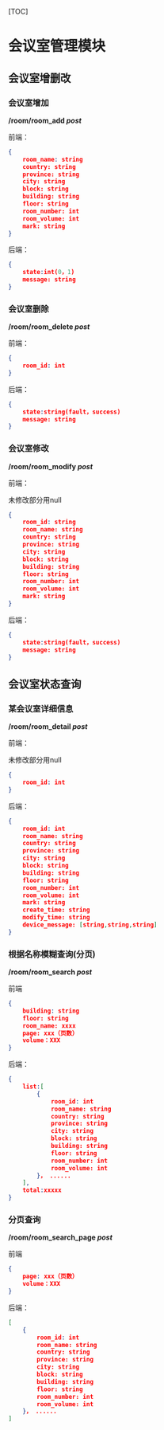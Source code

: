 [TOC]

# 会议室管理模块

## 会议室增删改

### 会议室增加

**/room/room_add *post***

前端：

```json
{	
    room_name: string
    country: string
    province: string
    city: string
    block: string
    building: string
    floor: string
    room_number: int
    room_volume: int
    mark: string
}
```

后端：
```json
{	
    state:int(0，1)
    message: string
}
```

### 会议室删除

**/room/room_delete *post***

前端：

```json
{
    room_id: int
}
```

后端：

```json
{	
    state:string(fault，success)
    message: string
}
```

### 会议室修改

**/room/room_modify *post***

前端：

未修改部分用null

```json
{
    room_id: string
    room_name: string
    country: string
    province: string
    city: string
    block: string
    building: string
    floor: string
    room_number: int
    room_volume: int
    mark: string
}
```

后端：

```json
{	
    state:string(fault，success)
    message: string
}
```

## 会议室状态查询

### 某会议室详细信息

**/room/room_detail *post***

前端：

未修改部分用null

```json
{
    room_id: int
}
```

后端：

```json
{	
    room_id: int
    room_name: string
    country: string
    province: string
    city: string
    block: string
    building: string
    floor: string
    room_number: int
    room_volume: int
    mark: string
    create_time: string
    modify_time: string
    device_message: [string,string,string]
}
```

### 根据名称模糊查询(分页)

**/room/room_search *post***

前端
```json
{
    building: string
    floor: string
    room_name: xxxx
    page: xxx（页数）
    volume：XXX
}
```

后端：

```json
{
    list:[
        {
            room_id: int
            room_name: string
            country: string
            province: string
            city: string
            block: string
            building: string
            floor: string
            room_number: int
            room_volume: int
        }， ......
    ],
    total:xxxxx
}
```

### 分页查询

**/room/room_search_page *post***

前端

```json
{
    page: xxx（页数）
    volume：XXX
}
```

后端：

```json
[
    {
        room_id: int
        room_name: string
        country: string
        province: string
        city: string
        block: string
        building: string
        floor: string
        room_number: int
        room_volume: int
    }， ......
]
```



